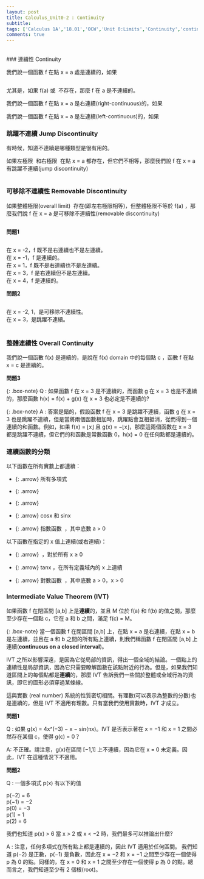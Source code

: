 ```yaml
---
layout: post
title: Calculus_Unit0-2 : Continuity
subtitle: 
tags: ['Calculus 1A','18.01','OCW','Unit 0:Limits','Continuity','continuous','right-continuous','left-continuous','jump discontinuity','removable discontinuity','Intermediate Value Theorem','IVT']
comments: true
---
```

<br/>
### 連續性 Continuity

我們說一個函數 f 在點 x = a 處是連續的，如果<br class="new">

<img src="{{ 'assets/img/continuous/continuous-1-1.png' | relative_url }}" alt="" />

尤其是，如果 f(a) 或 <img src="{{ 'assets/img/continuous/continuous-1-2.png' | relative_url }}" alt="" /> 不存在，那麼 f 在 a 是不連續的。<br class="new">

我們說一個函數 f 在點 x = a 是右連續(right-continuous)的，如果 <img src="{{ 'assets/img/continuous/continuous-1-3.png' | relative_url }}" alt="" /><br/>

我們說一個函數 f 在點 x = a 是左連續(left-continuous)的，如果 <img src="{{ 'assets/img/continuous/continuous-1-4.png' | relative_url }}" alt="" /><br/>

### 跳躍不連續 Jump Discontinuity

有時候，知道不連續是哪種類型是很有用的。<br class="new">

如果左極限 <img src="{{ 'assets/img/continuous/continuous-1-5.png' | relative_url }}" alt="" /> 和右極限 <img src="{{ 'assets/img/continuous/continuous-1-6.png' | relative_url }}" alt="" /> 在點 x = a 都存在，但它們不相等，那麼我們說 f 在 x = a 有跳躍不連續(jump discontinuity)

<img src="{{ 'assets/img/continuous/continuous-1-7.png' | relative_url }}" alt="" />

### 可移除不連續性 Removable Discontinuity

如果整體極限(overall limit) <img src="{{ 'assets/img/continuous/continuous-1-8.png' | relative_url }}" alt="" /> 存在(即左右極限相等)，但整體極限不等於 f(a) ，那麼我們說 f 在 x = a 是可移除不連續性(removable discontinuity)

<img src="{{ 'assets/img/continuous/continuous-1-9.png' | relative_url }}" alt="" />

**問題1**

<img src="{{ 'assets/img/continuous/continuous-4.png' | relative_url }}" alt="" />

在 x = -2，f 既不是右連續也不是左連續。<br class="new">
在 x = -1，f 是連續的。<br class="new">
在 x = 1，f 既不是右連續也不是左連續。<br class="new">
在 x = 3，f 是右連續但不是左連續。<br class="new">
在 x = 4，f 是連續的。<br class="new">

**問題2**

<img src="{{ 'assets/img/continuous/continuous-5.png' | relative_url }}" alt="" />

在 x = -2, 1，是可移除不連續性。<br class="new">
在 x = 3，是跳躍不連續。<br class="new">
<br/>
### 整體連續性 Overall Continuity

我們說一個函數 f(x) 是連續的，是說在 f(x) domain 中的每個點 c ，函數 f 在點 x = c 是連續的。

**問題3**

{: .box-note}
Q : 如果函數 f 在 x = 3 是不連續的，而函數 g 在 x = 3 也是不連續的，那麼函數 h(x) = f(x) + g(x) 在 x = 3 也必定是不連續的?

{: .box-note}
A : 答案是錯的，假設函數 f 在 x = 3 是跳躍不連續，函數 g 在 x = 3 也是跳躍不連續，但是當將兩個函數相加時，跳躍點會互相抵消，從而得到一個連續的和函數。例如，如果 f(x) = ⌊x⌋ 且 g(x) = −⌊x⌋，那麼這兩個函數在 x = 3 都是跳躍不連續，但它們的和函數是常數函數 0，h(x) = 0 在任何點都是連續的。

  
  
### 連續函數的分類

以下函數在所有實數上都連續：

- {: .arrow} 所有多項式

- {: .arrow} <img src="{{ 'assets/img/continuous/continuous-19-1.png' | relative_url }}" alt="" />

- {: .arrow} <img src="{{ 'assets/img/continuous/continuous-19-5.png' | relative_url }}" alt="" />

- {: .arrow} cosx 和 sinx

- {: .arrow} 指數函數 <img src="{{ 'assets/img/continuous/continuous-19-2.png' | relative_url }}" alt="" /> ，其中底數 a > 0


以下函數在指定的 x 值上連續(或右連續)：

- {: .arrow} <img src="{{ 'assets/img/continuous/continuous-19-3.png' | relative_url }}" alt="" /> ，對於所有 x ≥ 0

- {: .arrow} tanx ，在所有定義域內的 x 上連續

- {: .arrow} 對數函數 <img src="{{ 'assets/img/continuous/continuous-19-4.png' | relative_url }}" alt="" /> ，其中底數 a > 0，x > 0


### Intermediate Value Theorem (IVT)

如果函數 f 在閉區間 [a,b] 上是**連續**的，並且 M 位於 f(a) 和 f(b) 的值之間，那麼至少存在一個點 c，它在 a 和 b 之間，滿足 f(c) = M。

{: .box-note}
當一個函數 f 在閉區間 [a,b] 上，在點 x = a 是右連續，在點 x = b 是左連續，並且在 a 和 b 之間的所有點上連續，則我們稱函數 f 在閉區間 [a,b] 上連續(**continuous on a closed interval**)。

IVT 之所以影響深遠，是因為它從局部的資訊，得出一個全域的結論。一個點上的連續性是局部資訊，因為它只需要瞭解函數在該點附近的行為。但是，如果我們知道區間上的每個點都是**連續**的，那麼 IVT 告訴我們一些關於整體或全域行為的資訊，即它的圖形必須穿過某條線。

這與實數 (real number) 系統的性質密切相關。有理數(可以表示為整數的分數)也是連續的，但是 IVT 不適用有理數。只有當我們使用實數時，IVT 才成立。

**問題1**

Q : 如果 g(x) = 4x^(−3) − x − sin(πx)。IVT 是否表示著在 x = −1 和 x = 1 之間必然存在某個 c，使得 g(c) = 0？

A: 不正確。請注意，g(x)在區間 [−1,1] 上不連續，因為它在 x = 0 未定義。因此，IVT 在這種情況下不適用。

**問題2**

Q : 一個多項式 p(x) 有以下的值<br class="new">

p(−2) 	 = 	 6 <br class="new">
p(−1) 	 = 	 −2 <br class="new">
p(0) 	 = 	 −3 <br class="new">
p(1) 	 = 	 1 <br class="new">
p(2) 	 = 	 6 <br class="new">

我們也知道 p(x) > 6 當 x > 2 或 x < −2 時，我們最多可以推論出什麼?<br class="new">

A : 注意，任何多項式在所有點上都是連續的，因此 IVT 適用於任何區間。
我們知道 p(−2) 是正數，p(−1) 是負數，因此在 x = −2 和 x = −1 之間至少存在一個使得 p 為 0 的點。同樣的，在 x = 0 和 x = 1 之間至少存在一個使得 p 為 0 的點。總而言之，我們知道至少有 2 個根(root)。<br class="new">


<br/>
<br/>
<br/>
